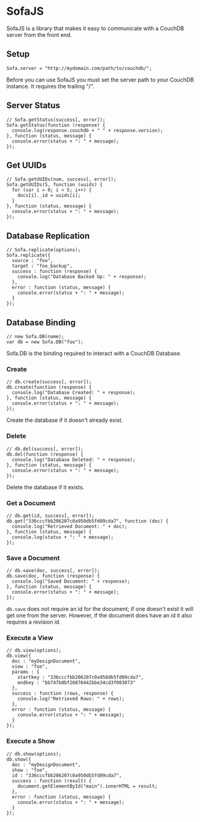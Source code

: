 SofaJS
======
SofaJS is a library that makes it easy to communicate with a CouchDB server from the front end.

Setup
-----
    Sofa.server = "http://mydomain.com/path/to/couchdb/";
Before you can use SofaJS you must set the server path to your CouchDB instance. It requires the trailing "/".

Server Status
-------------
    // Sofa.getStatus(success[, error]);
    Sofa.getStatus(function (response) {
      console.log(response.couchdb + " " + response.version);
    }, function (status, message) {
      console.error(status + ": " + message);
    });
 
Get UUIDs
---------
    // Sofa.getUUIDs(num, success[, error]);
    Sofa.getUUIDs(5, function (uuids) {
      for (var i = 0; i < 5; i++) {
        docs[i]._id = uuids[i];
      }
    }, function (status, message) {
      console.error(status + ": " + message);
    });
 
Database Replication
--------------------
    // Sofa.replicate(options);
    Sofa.replicate({
      source : "foo",
      target : "foo_backup",
      success : function (response) {
        console.log("Database Backed Up: " + response);
      },
      error : function (status, message) {
        console.error(status + ": " + message);
      }
    });
 
Database Binding
----------------
    // new Sofa.DB(name);
    var db = new Sofa.DB("foo");
Sofa.DB is the binding required to interact with a CouchDB Database.

### Create
    // db.create(success[, error]);
    db.create(function (response) {
      console.log("Database Created: " + response);
    }, function (status, message) {
      console.error(status + ": " + message);
    });
Create the database if it doesn't already exist.

### Delete
    // db.del(success[, error]);
    db.del(function (response) {
      console.log("Database Deleted: " + response);
    }, function (status, message) {
      console.error(status + ": " + message);
    });
Delete the database if it exists.

### Get a Document
    // db.get(id, success[, error]);
    db.get("336cccfbb206207c0a950db5fd09cda7", function (doc) {
      console.log("Retrieved Document: " + doc);
    }, function (status, message) {
      console.log(status + ": " + message);
    });
 
### Save a Document
    // db.save(doc, success[, error]);
    db.save(doc, function (response) {
      console.log("Saved Document: " + response);
    }, function (status, message) {
      console.error(status + ": " + message);
    });
`db.save` does not require an id for the document; if one doesn't exist it will get one from the server.
However, if the document does have an id it also requires a revision id.

### Execute a View
    // db.view(options);
    db.view({
      doc : "myDesignDocument",
      view : "foo",
      params : {
        startkey : "336cccfbb206207c0a950db5fd09cda7",
        endkey : "bb747b8bf26876442bbe34cd3f003073"
      },
      success : function (rows, response) {
        console.log("Retrieved Rows: " + rows);
      },
      error : function (status, message) {
        console.error(status + ": " + message);
      }
    });
 
### Execute a Show
    // db.show(options);
    db.show({
      doc : "myDesignDocument",
      show : "foo",
      id : "336cccfbb206207c0a950db5fd09cda7",
      success : function (result) {
        document.getElementById("main").innerHTML = result;
      },
      error : function (status, message) {
        console.error(status + ": " + message);
      }
    });